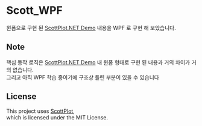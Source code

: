 # Scott_WPF
윈폼으로 구현 된 [ScottPlot.NET Demo](https://scottplot.net/demo/5.0/) 내용을 WPF 로 구현 해 보았습니다.

## Note
핵심 동작 로직은 [ScottPlot.NET Demo](https://scottplot.net/demo/5.0/) 내 윈폼 형태로 구현 된 내용과 거의 차이가 거의 없습니다.  
그리고 아직 WPF 학습 중이기에 구조상 틀린 부분이 있을 수 있습니다

## License
This project uses [ScottPlot](https://github.com/ScottPlot/ScottPlot),  
which is licensed under the MIT License.
